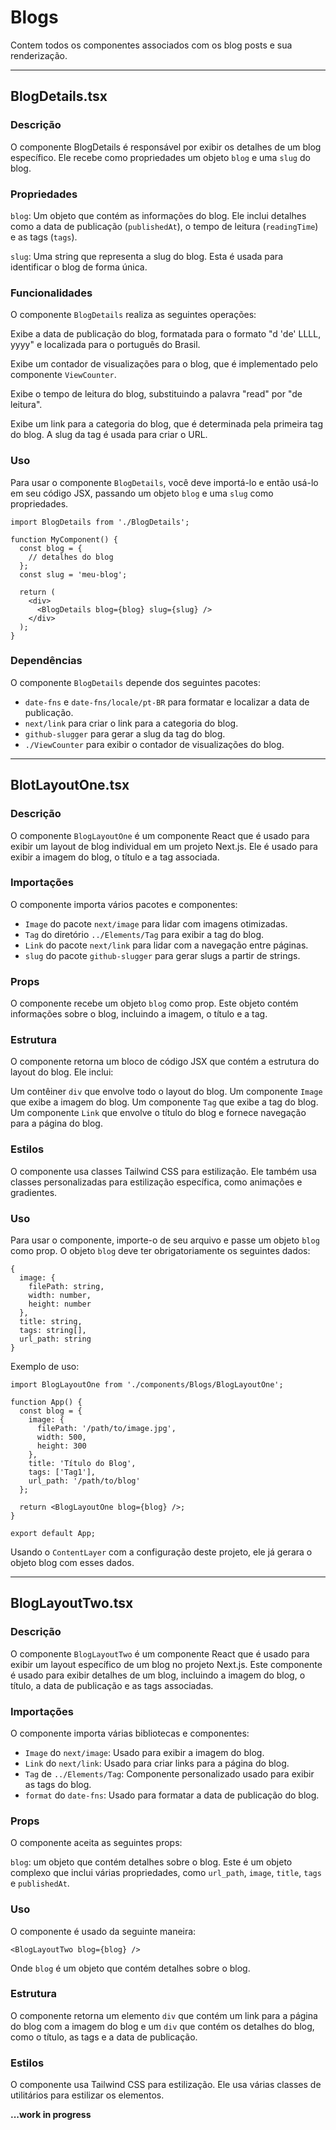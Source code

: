 # Blogs
Contem todos os componentes associados com os blog posts e sua renderização.

---

## BlogDetails.tsx

### Descrição
O componente BlogDetails é responsável por exibir os detalhes de um blog específico. Ele recebe como propriedades um objeto `blog` e uma `slug` do blog.

### Propriedades
`blog`: Um objeto que contém as informações do blog. Ele inclui detalhes como a data de publicação (`publishedAt`), o tempo de leitura (`readingTime`) e as tags (`tags`).

`slug`: Uma string que representa a slug do blog. Esta é usada para identificar o blog de forma única.

### Funcionalidades
O componente `BlogDetails` realiza as seguintes operações:

Exibe a data de publicação do blog, formatada para o formato "d 'de' LLLL, yyyy" e localizada para o português do Brasil.

Exibe um contador de visualizações para o blog, que é implementado pelo componente `ViewCounter`.

Exibe o tempo de leitura do blog, substituindo a palavra "read" por "de leitura".

Exibe um link para a categoria do blog, que é determinada pela primeira tag do blog. A slug da tag é usada para criar o URL.

### Uso
Para usar o componente `BlogDetails`, você deve importá-lo e então usá-lo em seu código JSX, passando um objeto `blog` e uma `slug` como propriedades.
```
import BlogDetails from './BlogDetails';

function MyComponent() {
  const blog = {
    // detalhes do blog
  };
  const slug = 'meu-blog';

  return (
    <div>
      <BlogDetails blog={blog} slug={slug} />
    </div>
  );
}
```
### Dependências
O componente `BlogDetails` depende dos seguintes pacotes:

- `date-fns` e `date-fns/locale/pt-BR` para formatar e localizar a data de publicação.
- `next/link` para criar o link para a categoria do blog.
- `github-slugger` para gerar a slug da tag do blog.
- `./ViewCounter` para exibir o contador de visualizações do blog.

---

## BlotLayoutOne.tsx

### Descrição
O componente `BlogLayoutOne` é um componente React que é usado para exibir um layout de blog individual em um projeto Next.js. Ele é usado para exibir a imagem do blog, o título e a tag associada.

### Importações
O componente importa vários pacotes e componentes:

- `Image` do pacote `next/image` para lidar com imagens otimizadas.
- `Tag` do diretório `../Elements/Tag` para exibir a tag do blog.
- `Link` do pacote `next/link` para lidar com a navegação entre páginas.
- `slug` do pacote `github-slugger` para gerar slugs a partir de strings.
### Props
O componente recebe um objeto `blog` como prop. Este objeto contém informações sobre o blog, incluindo a imagem, o título e a tag.

### Estrutura
O componente retorna um bloco de código JSX que contém a estrutura do layout do blog. Ele inclui:

Um contêiner `div` que envolve todo o layout do blog.
Um componente `Image` que exibe a imagem do blog.
Um componente `Tag` que exibe a tag do blog.
Um componente `Link` que envolve o título do blog e fornece navegação para a página do blog.

### Estilos
O componente usa classes Tailwind CSS para estilização. Ele também usa classes personalizadas para estilização específica, como animações e gradientes.

### Uso
Para usar o componente, importe-o de seu arquivo e passe um objeto `blog` como prop. O objeto `blog` deve ter obrigatoriamente os seguintes dados:
```
{
  image: {
    filePath: string,
    width: number,
    height: number
  },
  title: string,
  tags: string[],
  url_path: string
}
```
Exemplo de uso:
```
import BlogLayoutOne from './components/Blogs/BlogLayoutOne';

function App() {
  const blog = {
    image: {
      filePath: '/path/to/image.jpg',
      width: 500,
      height: 300
    },
    title: 'Título do Blog',
    tags: ['Tag1'],
    url_path: '/path/to/blog'
  };

  return <BlogLayoutOne blog={blog} />;
}

export default App;
```
Usando o `ContentLayer` com a configuração deste projeto, ele já gerara o objeto blog com esses dados.

---

## BlogLayoutTwo.tsx

### Descrição
O componente `BlogLayoutTwo` é um componente React que é usado para exibir um layout específico de um blog no projeto Next.js. Este componente é usado para exibir detalhes de um blog, incluindo a imagem do blog, o título, a data de publicação e as tags associadas.

### Importações
O componente importa várias bibliotecas e componentes:

- `Image` do `next/image`: Usado para exibir a imagem do blog.
- `Link` do `next/link`: Usado para criar links para a página do blog.
- `Tag` de `../Elements/Tag`: Componente personalizado usado para exibir as tags do blog.
- `format` do `date-fns`: Usado para formatar a data de publicação do blog.

### Props
O componente aceita as seguintes props:

`blog`: um objeto que contém detalhes sobre o blog. Este é um objeto complexo que inclui várias propriedades, como `url_path`, `image`, `title`, `tags` e `publishedAt`.

### Uso
O componente é usado da seguinte maneira:
```
<BlogLayoutTwo blog={blog} />
```
Onde `blog` é um objeto que contém detalhes sobre o blog.

### Estrutura
O componente retorna um elemento `div` que contém um link para a página do blog com a imagem do blog e um `div` que contém os detalhes do blog, como o título, as tags e a data de publicação.

### Estilos
O componente usa Tailwind CSS para estilização. Ele usa várias classes de utilitários para estilizar os elementos.

**...work in progress**